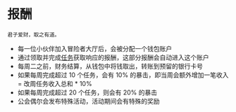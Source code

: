 # 报酬

```
君子爱财，取之有道。
```

- 每一位小伙伴加入冒险者大厅后，会被分配一个钱包账户
- 通过领取并完成[任务](task.md)获取响应的报酬，这部分报酬会自动进入这个账户
- 每周二之前，财务结算，从钱包中将钱取出，转账到预留的银行卡号
- 如果每周完成超过 10 个任务，会有 10% 的暴击，即当周会额外增加一笔收入 = 改周任务收入总和 \* 10%
- 如果每周完成超过 20 个任务，则会有 20% 的暴击
- 公会偶尔会发布特殊活动，活动期间会有特殊的奖励
